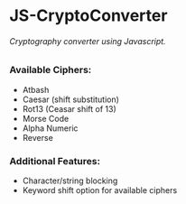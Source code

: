 # JS-CryptoConverter

###### *Cryptography converter using Javascript.*


### Available Ciphers:
- Atbash
- Caesar (shift substitution)
- Rot13 (Ceasar shift of 13)
- Morse Code
- Alpha Numeric
- Reverse



### Additional Features:
- Character/string blocking
- Keyword shift option for available ciphers
